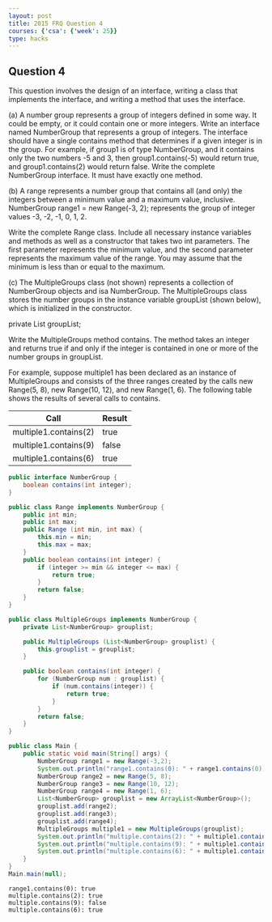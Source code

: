 ```yaml
---
layout: post
title: 2015 FRQ Question 4
courses: {'csa': {'week': 25}}
type: hacks
---
```


## Question 4
This question involves the design of an interface, writing a class that implements the interface, and writing a method that uses the interface.

(a) A number group represents a group of integers defined in some way. It could be empty, or it could contain one or more integers.
Write an interface named NumberGroup that represents a group of integers. The interface should have a single contains method that determines if a given integer is in the group. For example, if group1 is of type NumberGroup, and it contains only the two numbers -5 and 3, then group1.contains(-5) would return true, and group1.contains(2) would return false.
Write the complete NumberGroup interface. It must have exactly one method.

(b) A range represents a number group that contains all (and only) the integers between a minimum value and a maximum value, inclusive.
NumberGroup range1 = new Range(-3, 2);
represents the group of integer values -3, -2, -1, 0, 1, 2.

Write the complete Range class. Include all necessary instance variables and methods as well as a constructor that takes two int parameters. The first parameter represents the minimum value, and the second parameter represents the maximum value of the range. You may assume that the minimum is less than or equal to the maximum.

(c) The MultipleGroups class (not shown) represents a collection of NumberGroup objects and isa NumberGroup. The MultipleGroups class stores the number groups in the instance variable groupList (shown below), which is initialized in the constructor.

private List<NumberGroup> groupList;

Write the MultipleGroups method contains. The method takes an integer and returns true if and only if the integer is contained in one or more of the number groups in groupList.

For example, suppose multiple1 has been declared as an instance of MultipleGroups and consists of the three ranges created by the calls new Range(5, 8), new Range(10, 12), and new Range(1, 6). The following table shows the results of several calls to contains.

| Call | Result |
| - | - |
| multiple1.contains(2) | true |
| multiple1.contains(9) | false |
| multiple1.contains(6) | true |


```Java
public interface NumberGroup {
    boolean contains(int integer);
}

public class Range implements NumberGroup {
    public int min;
    public int max;
    public Range (int min, int max) {
        this.min = min;
        this.max = max;
    }
    public boolean contains(int integer) {
        if (integer >= min && integer <= max) {
            return true;
        }
        return false;
    }
}

public class MultipleGroups implements NumberGroup {
    private List<NumberGroup> grouplist;

    public MultipleGroups (List<NumberGroup> grouplist) {
        this.grouplist = grouplist;
    }

    public boolean contains(int integer) {
        for (NumberGroup num : grouplist) {
            if (num.contains(integer)) {
                return true;
            }
        }
        return false;
    }
}

public class Main {
    public static void main(String[] args) {
        NumberGroup range1 = new Range(-3,2);
        System.out.println("range1.contains(0): " + range1.contains(0));
        NumberGroup range2 = new Range(5, 8);
        NumberGroup range3 = new Range(10, 12);
        NumberGroup range4 = new Range(1, 6);
        List<NumberGroup> grouplist = new ArrayList<NumberGroup>();
        grouplist.add(range2);
        grouplist.add(range3);
        grouplist.add(range4);
        MultipleGroups multiple1 = new MultipleGroups(grouplist);
        System.out.println("multiple.contains(2): " + multiple1.contains(2));
        System.out.println("multiple.contains(9): " + multiple1.contains(9));
        System.out.println("multiple.contains(6): " + multiple1.contains(6));
    }
}
Main.main(null);
```

    range1.contains(0): true
    multiple.contains(2): true
    multiple.contains(9): false
    multiple.contains(6): true

